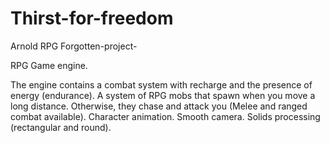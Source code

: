 # Thirst-for-freedom
Arnold RPG Forgotten-project-

RPG Game engine.

The engine contains a combat system with recharge and the presence of energy (endurance).
A system of RPG mobs that spawn when you move a long distance. Otherwise, they chase and attack you (Melee and ranged combat available).
Character animation. Smooth camera. Solids processing (rectangular and round).
